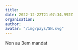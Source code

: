 ```yaml
---
title: 
date: 2022-12-22T21:07:34.992Z
organisation: 
author: 
avatar: "/img/pays/SN.svg"
---
```


Non au 3em mandat 